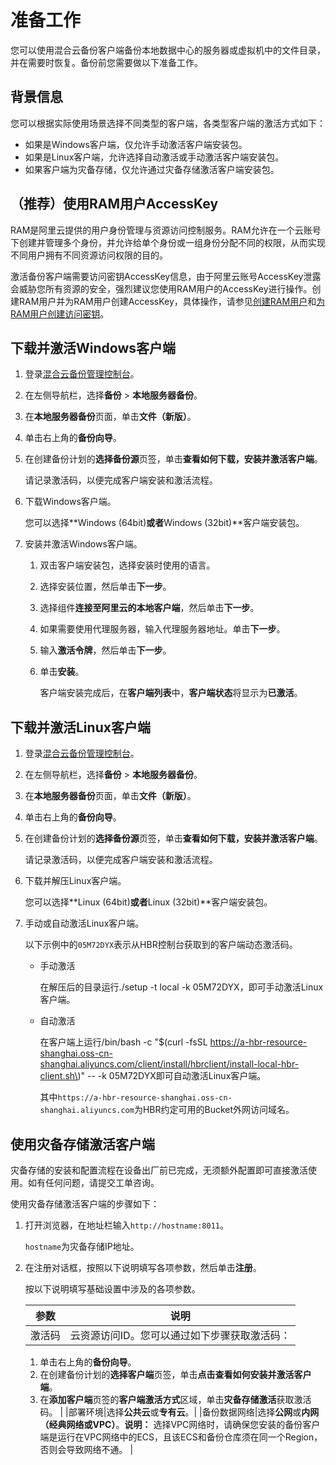 # 准备工作

您可以使用混合云备份客户端备份本地数据中心的服务器或虚拟机中的文件目录，并在需要时恢复。备份前您需要做以下准备工作。

## 背景信息

您可以根据实际使用场景选择不同类型的客户端，各类型客户端的激活方式如下：

-   如果是Windows客户端，仅允许手动激活客户端安装包。
-   如果是Linux客户端，允许选择自动激活或手动激活客户端安装包。
-   如果客户端为灾备存储，仅允许通过灾备存储激活客户端安装包。

## （推荐）使用RAM用户AccessKey

RAM是阿里云提供的用户身份管理与资源访问控制服务。RAM允许在一个云账号下创建并管理多个身份，并允许给单个身份或一组身份分配不同的权限，从而实现不同用户拥有不同资源访问权限的目的。

激活备份客户端需要访问密钥AccessKey信息，由于阿里云账号AccessKey泄露会威胁您所有资源的安全，强烈建议您使用RAM用户的AccessKey进行操作。创建RAM用户并为RAM用户创建AccessKey，具体操作，请参见[创建RAM用户](/cn.zh-CN/用户管理/基本操作/创建RAM用户.md)和[为RAM用户创建访问密钥](/cn.zh-CN/安全设置/访问密钥/为RAM用户创建访问密钥.md)。

## 下载并激活Windows客户端

1.  登录[混合云备份管理控制台](https://hbr.console.aliyun.com)。

2.  在左侧导航栏，选择**备份** \> **本地服务器备份**。

3.  在**本地服务器备份**页面，单击**文件（新版）**。

4.  单击右上角的**备份向导**。

5.  在创建备份计划的**选择备份源**页签，单击**查看如何下载，安装并激活客户端**。

    请记录激活码，以便完成客户端安装和激活流程。

6.  下载Windows客户端。

    您可以选择**Windows \(64bit\)**或者**Windows \(32bit\)**客户端安装包。

7.  安装并激活Windows客户端。

    1.  双击客户端安装包，选择安装时使用的语言。

    2.  选择安装位置，然后单击**下一步**。

    3.  选择组件**连接至阿里云的本地客户端**，然后单击**下一步**。

    4.  如果需要使用代理服务器，输入代理服务器地址。单击**下一步**。

    5.  输入**激活令牌**，然后单击**下一步**。

    6.  单击**安装**。

        客户端安装完成后，在**客户端列表**中，**客户端状态**将显示为**已激活**。


## 下载并激活Linux客户端

1.  登录[混合云备份管理控制台](https://hbr.console.aliyun.com)。

2.  在左侧导航栏，选择**备份** \> **本地服务器备份**。

3.  在**本地服务器备份**页面，单击**文件（新版）**。

4.  单击右上角的**备份向导**。

5.  在创建备份计划的**选择备份源**页签，单击**查看如何下载，安装并激活客户端**。

    请记录激活码，以便完成客户端安装和激活流程。

6.  下载并解压Linux客户端。

    您可以选择**Linux \(64bit\)**或者**Linux \(32bit\)**客户端安装包。

7.  手动或自动激活Linux客户端。

    以下示例中的`05M72DYX`表示从HBR控制台获取到的客户端动态激活码。

    -   手动激活

        在解压后的目录运行./setup -t local -k 05M72DYX，即可手动激活Linux客户端。

    -   自动激活

        在客户端上运行/bin/bash -c "$\(curl -fsSL https://a-hbr-resource-shanghai.oss-cn-shanghai.aliyuncs.com/client/install/hbrclient/install-local-hbr-client.sh\)" -- -k 05M72DYX即可自动激活Linux客户端。

        其中`https://a-hbr-resource-shanghai.oss-cn-shanghai.aliyuncs.com`为HBR约定可用的Bucket外网访问域名。


## 使用灾备存储激活客户端

灾备存储的安装和配置流程在设备出厂前已完成，无须额外配置即可直接激活使用。如有任何问题，请提交工单咨询。

使用灾备存储激活客户端的步骤如下：

1.  打开浏览器，在地址栏输入`http://hostname:8011`。

    `hostname`为灾备存储IP地址。

2.  在注册对话框，按照以下说明填写各项参数，然后单击**注册**。

    按以下说明填写基础设置中涉及的各项参数。

    |参数|说明|
    |--|--|
    |激活码|云资源访问ID。您可以通过如下步骤获取激活码：

    1.  单击右上角的**备份向导**。
    2.  在创建备份计划的**选择客户端**页签，单击**点击查看如何安装并激活客户端**。
    3.  在**添加客户端**页签的**客户端激活方式**区域，单击**灾备存储激活**获取激活码。 |
    |部署环境|选择**公共云**或**专有云**。|
    |备份数据网络|选择**公网**或**内网（经典网络或VPC）**。**说明：** 选择VPC网络时，请确保您安装的备份客户端是运行在VPC网络中的ECS，且该ECS和备份仓库须在同一个Region，否则会导致网络不通。 |


